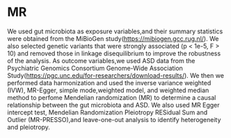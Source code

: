 # MR
We used gut microbiota as exposure variables,and their summary statistics were obtained from the MiBioGen study(https://mibiogen.gcc.rug.nl/). We also selected genetic variants that were strongly associated (p < 1e-5, F > 10) and removed those in linkage disequilibrium to improve the robustness of the analysis. As outcome variables,we used ASD data from the Psychiatric Genomics Consortium Genome-Wide Association Study(https://pgc.unc.edu/for-researchers/download-results/). We then we performed data harmonization and used the inverse variance weighted (IVW), MR-Egger, simple mode,weighted model, and weighted median method to perfome Mendelian randomization (MR) to determine a causal relationship between the gut microbiota and ASD. We also used MR Egger intercept test, Mendelian Randomization Pleiotropy RESidual Sum and Outlier (MR-PRESSO),and leave-one-out analysis to identify heterogeneity and pleiotropy.
